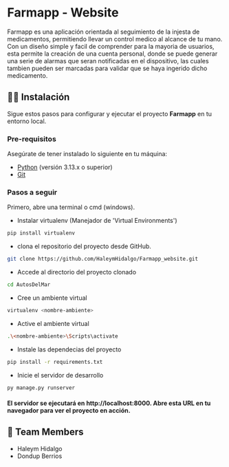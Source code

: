 
# Farmapp - Website

Farmapp es una aplicación orientada al seguimiento de la injesta de medicamentos, permitiendo llevar un control medico al alcance de tu mano. Con un diseño simple y facil de comprender para la mayoria de usuarios, esta permite la creación de una cuenta personal, donde se puede generar una serie de alarmas que seran notificadas en el dispositivo, las cuales tambien pueden ser marcadas para validar que se haya ingerido dicho medicamento.

## 👨‍💻 Instalación 

Sigue estos pasos para configurar y ejecutar el proyecto **Farmapp** en tu entorno local.

### Pre-requisitos

Asegúrate de tener instalado lo siguiente en tu máquina:

- [Python](https://www.python.org/) (versión 3.13.x o superior)
- [Git](https://git-scm.com/)

### Pasos a seguir

Primero, abre una terminal o cmd (windows).

* Instalar virtualenv (Manejador de 'Virtual Environments')

```bash
pip install virtualenv
```

* clona el repositorio del proyecto desde GitHub.

```bash
git clone https://github.com/HaleymHidalgo/Farmapp_website.git
```

*  Accede al directorio del proyecto clonado

```bash
cd AutosDelMar
```

* Cree un ambiente virtual

```bash
virtualenv <nombre-ambiente>
```

* Active el ambiente virtual

```bash
.\<nombre-ambiente>\Scripts\activate
```


* Instale las dependecias del proyecto

```bash
pip install -r requirements.txt
```

* Inicie el servidor de desarrollo
```bash
py manage.py runserver
```
#### El servidor se ejecutará en http://localhost:8000. Abre esta URL en tu navegador para ver el proyecto en acción.

## 👀 Team Members

* Haleym Hidalgo
* Dondup Berrios
